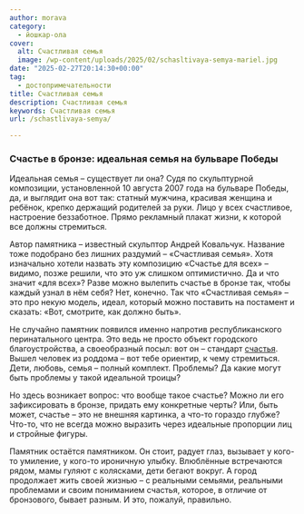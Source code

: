 ```yaml
---
author: morava
category:
  - йошкар-ола
cover:
  alt: Счастливая семья
  image: /wp-content/uploads/2025/02/schasltivaya-semya-mariel.jpg
date: "2025-02-27T20:14:30+00:00"
tag:
  - достопримечательности
title: Счастливая семья
description: Счастливая семья
keywords: Счастливая семья
url: /schastlivaya-semya/

---
```

### Счастье в бронзе: идеальная семья на бульваре Победы

Идеальная семья – существует ли она? Судя по скульптурной композиции, установленной 10 августа 2007 года на бульваре Победы, да, и выглядит она вот так: статный мужчина, красивая женщина и ребёнок, крепко держащий родителей за руки. Лицо у всех счастливое, настроение беззаботное. Прямо рекламный плакат жизни, к которой все должны стремиться.

Автор памятника – известный скульптор Андрей Ковальчук. Название тоже подобрано без лишних раздумий – «Счастливая семья». Хотя изначально хотели назвать эту композицию «Счастье для всех» – видимо, позже решили, что это уж слишком оптимистично. Да и что значит «для всех»? Разве можно вылепить счастье в бронзе так, чтобы каждый узнал в нём себя? Нет, конечно. Так что «Счастливая семья» – это про некую модель, идеал, который можно поставить на постамент и сказать: «Вот, смотрите, как должно быть».

Не случайно памятник появился именно напротив республиканского перинатального центра. Это ведь не просто объект городского благоустройства, а своеобразный посыл: вот он – стандарт [счастья](/mother-and-child/). Вышел человек из роддома – вот тебе ориентир, к чему стремиться. Дети, любовь, семья – полный комплект. Проблемы? Да какие могут быть проблемы у такой идеальной троицы?

Но здесь возникает вопрос: что вообще такое счастье? Можно ли его зафиксировать в бронзе, придать ему конкретные черты? Или, быть может, счастье – это не внешняя картинка, а что-то гораздо глубже? Что-то, что не всегда можно выразить через идеальные пропорции лиц и стройные фигуры.

Памятник остаётся памятником. Он стоит, радует глаз, вызывает у кого-то умиление, у кого-то ироничную улыбку. Влюблённые встречаются рядом, мамы гуляют с колясками, дети бегают вокруг. А город продолжает жить своей жизнью – с реальными семьями, реальными проблемами и своим пониманием счастья, которое, в отличие от бронзового, бывает разным. И это, пожалуй, правильно.

